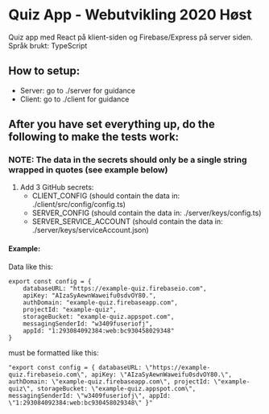 # Quiz App - Webutvikling 2020 Høst

Quiz app med React på klient-siden og Firebase/Express på server siden.
Språk brukt: TypeScript

## How to setup:
- Server: go to ./server for guidance
- Client: go to ./client for guidance

## After you have set everything up, do the following to make the tests work:

### NOTE: The data in the secrets should only be a single string wrapped in quotes (see example below)

1. Add 3 GitHub secrets:
    - CLIENT_CONFIG (should contain the data in: ./client/src/config/config.ts)
    - SERVER_CONFIG (should contain the data in: ./server/keys/config.ts)
    - SERVER_SERVICE_ACCOUNT  (should contain the data in: ./server/keys/serviceAccount.json)


#### Example:
Data like this: 

```
export const config = {
    databaseURL: "https://example-quiz.firebaseio.com",
    apiKey: "AIzaSyAewnWaweifu0sdvOY80.",
    authDomain: "example-quiz.firebaseapp.com",
    projectId: "example-quiz",
    storageBucket: "example-quiz.appspot.com",
    messagingSenderId: "w3409fuseriofj",
    appId: "1:293084092384:web:bc930458029348"
}
```

must be formatted like this:

```
"export const config = { databaseURL: \"https://example-quiz.firebaseio.com\", apiKey: \"AIzaSyAewnWaweifu0sdvOY80.\", authDomain: \"example-quiz.firebaseapp.com\", projectId: \"example-quiz\", storageBucket: \"example-quiz.appspot.com\", messagingSenderId: \"w3409fuseriofj\", appId: \"1:293084092384:web:bc930458029348\" }"
```